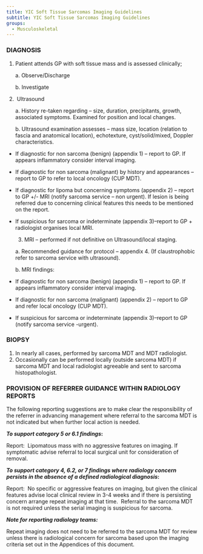 ```yaml
---
title: YIC Soft Tissue Sarcomas Imaging Guidelines
subtitle: YIC Soft Tissue Sarcomas Imaging Guidelines
groups:
  - Musculoskeletal
---
```

### **DIAGNOSIS**

1. Patient attends GP with soft tissue mass and is assessed clinically;

   a. Observe/Discharge

   b. Investigate


2.  Ultrasound

   a. History re-taken regarding – size, duration, precipitants, growth, associated symptoms. Examined for position and local changes.

   b. Ultrasound examination assesses – mass size, location (relation to fascia and anatomical location), echotexture, cyst/solid/mixed, Doppler characteristics.                                                                                                                  

* If diagnostic for non sarcoma (benign) (appendix 1) – report to GP. If appears inflammatory consider interval imaging.                                                            
* If diagnostic for non sarcoma (malignant) by history and appearances – report to GP to refer to local oncology (CUP MDT).
* If diagnostic for lipoma but concerning symptoms (appendix 2) – report to GP +/- MRI (notify sarcoma service – non urgent). If lesion is being referred due to concerning clinical features this needs to be mentioned on the report.
* If suspicious for sarcoma or indeterminate (appendix 3)–report to GP + radiologist organises local MRI.



    3. MRI – performed if not definitive on Ultrasound/local staging.

    a. Recommended guidance for protocol – appendix 4. (If claustrophobic refer to sarcoma service with ultrasound).

    b. MRI findings:

* If diagnostic for non sarcoma (benign) (appendix 1) – report to GP. If appears inflammatory consider interval imaging.
* If diagnostic for non sarcoma (malignant) (appendix 2) – report to GP and refer local oncology (CUP MDT).
* If suspicious for sarcoma or indeterminate (appendix 3)–report to GP (notify sarcoma service -urgent).

### BIOPSY

1. In nearly all cases, performed by sarcoma MDT and MDT radiologist.
2. Occasionally can be performed locally (outside sarcoma MDT) if sarcoma MDT and local radiologist agreeable and sent to sarcoma histopathologist.

### PROVISION OF REFERRER GUIDANCE WITHIN RADIOLOGY REPORTS

The following reporting suggestions are to make clear the responsibility of the referrer in advancing management where referral to the sarcoma MDT is not indicated but when further local action is needed.

***To support category 5 or 6.1 findings*:**

Report:  Lipomatous mass with no aggressive features on imaging. If symptomatic advise referral to local surgical unit for consideration of removal.

***To support category 4, 6.2, or 7 findings where radiology concern persists in the absence of a defined radiological diagnosis*:**

Report:  No specific or aggressive features on imaging, but given the clinical features advise local clinical review in 3-4 weeks and if there is persisting concern arrange repeat imaging at that time.  Referral to the sarcoma MDT is not required unless the serial imaging is suspicious for sarcoma.

***Note for reporting radiology teams:***

Repeat imaging does not need to be referred to the sarcoma MDT for review unless there is radiological concern for sarcoma based upon the imaging criteria set out in the Appendices of this document.